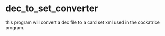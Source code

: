 # dec_to_set_converter

this program will convert a dec file to a card set xml used in the cockatrice program.
